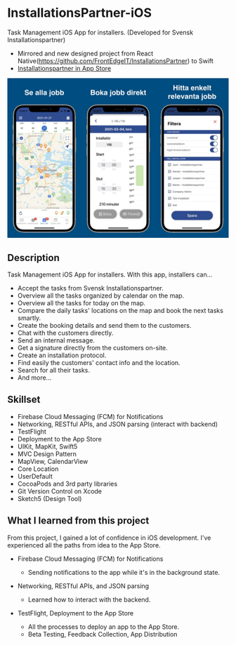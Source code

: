 # InstallationsPartner-iOS
Task Management iOS App for installers. (Developed for Svensk Installationspartner)

- Mirrored and new designed project from React Native(https://github.com/FrontEdgeIT/InstallationsPartner) to Swift
- [Installationspartner in App Store](https://apps.apple.com/se/app/installationspartner/id1400502758)

![app store image](/README/app_store_image.JPG)

## Description
Task Management iOS App for installers. With this app, installers can...
- Accept the tasks from Svensk Installationspartner.
- Overview all the tasks organized by calendar on the map. 
- Overview all the tasks for today on the map.
- Compare the daily tasks' locations on the map and book the next tasks smartly. 
- Create the booking details and send them to the customers.
- Chat with the customers directly.
- Send an internal message.
- Get a signature directly from the customers on-site.
- Create an installation protocol. 
- Find easily the customers' contact info and the location.
- Search for all their tasks. 
- And more...

## Skillset

- Firebase Cloud Messaging (FCM) for Notifications
- Networking, RESTful APIs, and JSON parsing (interact with backend)
- TestFlight
- Deployment to the App Store
- UIKit, MapKit, Swift5
- MVC Design Pattern
- MapView, CalendarView
- Core Location
- UserDefault
- CocoaPods and 3rd party libraries
- Git Version Control on Xcode 
- Sketch5 (Design Tool)

## What I learned from this project

From this project, I gained a lot of confidence in iOS development. I've experienced all the paths from idea to the App Store.

- Firebase Cloud Messaging (FCM) for Notifications
  - Sending notifications to the app while it's in the background state. 

- Networking, RESTful APIs, and JSON parsing
  - Learned how to interact with the backend.

- TestFlight, Deployment to the App Store
  - All the processes to deploy an app to the App Store.
  - Beta Testing, Feedback Collection, App Distribution
